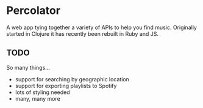# Percolator

A web app tying together a variety of APIs to help you find music. Originally started in Clojure it has recently been rebuilt in Ruby and JS.

## TODO

So many things...
* support for searching by geographic location
* support for exporting playlists to Spotify
* lots of styling needed
* many, many more
